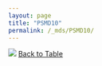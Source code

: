 ```yaml
---
layout: page
title: "PSMD10"
permalink: /_mds/PSMD10/
---
```


![](../../alns_9.28.22/aln_5HSAA085629_0.969.png?raw=true
)
[Back to Table](../../display)
